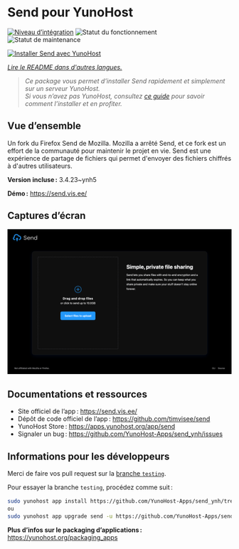 <!--
Nota bene : ce README est automatiquement généré par <https://github.com/YunoHost/apps/tree/master/tools/readme_generator>
Il NE doit PAS être modifié à la main.
-->

# Send pour YunoHost

[![Niveau d’intégration](https://dash.yunohost.org/integration/send.svg)](https://ci-apps.yunohost.org/ci/apps/send/) ![Statut du fonctionnement](https://ci-apps.yunohost.org/ci/badges/send.status.svg) ![Statut de maintenance](https://ci-apps.yunohost.org/ci/badges/send.maintain.svg)

[![Installer Send avec YunoHost](https://install-app.yunohost.org/install-with-yunohost.svg)](https://install-app.yunohost.org/?app=send)

*[Lire le README dans d'autres langues.](./ALL_README.md)*

> *Ce package vous permet d’installer Send rapidement et simplement sur un serveur YunoHost.*  
> *Si vous n’avez pas YunoHost, consultez [ce guide](https://yunohost.org/install) pour savoir comment l’installer et en profiter.*

## Vue d’ensemble

Un fork du Firefox Send de Mozilla. Mozilla a arrêté Send, et ce fork est un effort de la communauté pour maintenir le projet en vie.
Send est une expérience de partage de fichiers qui permet d'envoyer des fichiers chiffrés à d'autres utilisateurs.


**Version incluse :** 3.4.23~ynh5

**Démo :** <https://send.vis.ee/>

## Captures d’écran

![Capture d’écran de Send](./doc/screenshots/screenshot.png)

## Documentations et ressources

- Site officiel de l’app : <https://send.vis.ee/>
- Dépôt de code officiel de l’app : <https://github.com/timvisee/send>
- YunoHost Store : <https://apps.yunohost.org/app/send>
- Signaler un bug : <https://github.com/YunoHost-Apps/send_ynh/issues>

## Informations pour les développeurs

Merci de faire vos pull request sur la [branche `testing`](https://github.com/YunoHost-Apps/send_ynh/tree/testing).

Pour essayer la branche `testing`, procédez comme suit :

```bash
sudo yunohost app install https://github.com/YunoHost-Apps/send_ynh/tree/testing --debug
ou
sudo yunohost app upgrade send -u https://github.com/YunoHost-Apps/send_ynh/tree/testing --debug
```

**Plus d’infos sur le packaging d’applications :** <https://yunohost.org/packaging_apps>
